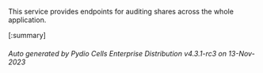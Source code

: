 






This service provides endpoints for auditing shares across the whole application.

[:summary]

###### Auto generated by Pydio Cells Enterprise Distribution v4.3.1-rc3 on 13-Nov-2023
